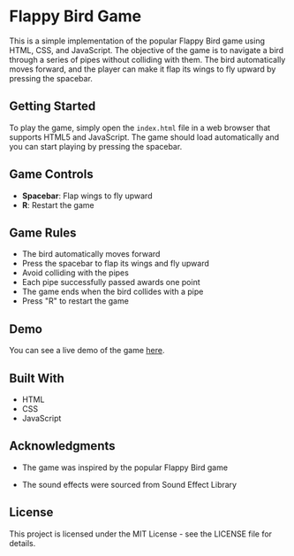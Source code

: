 # Flappy Bird Game

This is a simple implementation of the popular Flappy Bird game using HTML, CSS, and JavaScript. The objective of the game is to navigate a bird through a series of pipes without colliding with them. The bird automatically moves forward, and the player can make it flap its wings to fly upward by pressing the spacebar.

## Getting Started

To play the game, simply open the `index.html` file in a web browser that supports HTML5 and JavaScript. The game should load automatically and you can start playing by pressing the spacebar.

## Game Controls

- **Spacebar**: Flap wings to fly upward
- **R**: Restart the game

## Game Rules

- The bird automatically moves forward
- Press the spacebar to flap its wings and fly upward
- Avoid colliding with the pipes
- Each pipe successfully passed awards one point
- The game ends when the bird collides with a pipe
- Press "R" to restart the game

## Demo

You can see a live demo of the game [here](https://example.com/flappy-bihttps://codepen.io/Nischal-Comstock/full/poxgGXOrd-game).

## Built With

- HTML
- CSS
- JavaScript

## Acknowledgments

- The game was inspired by the popular Flappy Bird game

- The sound effects were sourced from Sound Effect Library

## License

This project is licensed under the MIT License - see the LICENSE file for details.
